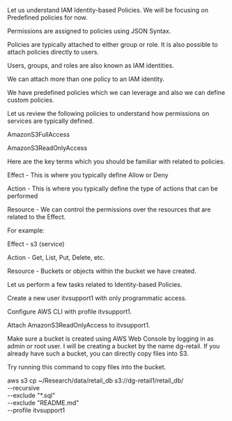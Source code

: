 Let us understand IAM Identity-based Policies. We will be focusing on Predefined policies for now.

Permissions are assigned to policies using JSON Syntax.

Policies are typically attached to either group or role. It is also possible to attach policies directly to users.

Users, groups, and roles are also known as IAM identities.

We can attach more than one policy to an IAM identity.

We have predefined policies which we can leverage and also we can define custom policies.

Let us review the following policies to understand how permissions on services are typically defined.

AmazonS3FullAccess

AmazonS3ReadOnlyAccess

Here are the key terms which you should be familiar with related to policies.

Effect - This is where you typically define Allow or Deny

Action - This is where you typically define the type of actions that can be performed

Resource - We can control the permissions over the resources that are related to the Effect.

For example:

Effect - s3 (service)

Action - Get, List, Put, Delete, etc.

Resource - Buckets or objects within the bucket we have created.

Let us perform a few tasks related to Identity-based Policies.

Create a new user itvsupport1 with only programmatic access.

Configure AWS CLI with profile itvsupport1.

Attach AmazonS3ReadOnlyAccess to itvsupport1.

Make sure a bucket is created using AWS Web Console by logging in as admin or root user. I will be creating a bucket by the name dg-retail. If you already have such a bucket, you can directly copy files into S3.

Try running this command to copy files into the bucket.

aws s3 cp ~/Research/data/retail_db s3://dg-retail1/retail_db/ \
 --recursive \
 --exclude "*.sql" \
 --exclude "README.md" \
 --profile itvsupport1